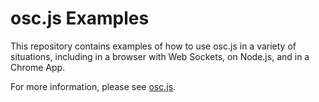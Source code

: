 osc.js Examples
===============

This repository contains examples of how to use osc.js in a variety of situations, including in a browser with Web Sockets, on Node.js, and in a Chrome App.

For more information, please see [osc.js](https://github.com/colinbdclark/osc.js).
